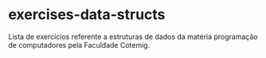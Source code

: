 # exercises-data-structs
Lista de exercícios referente a estruturas de dados da matéria programação de computadores pela Faculdade Cotemig.
